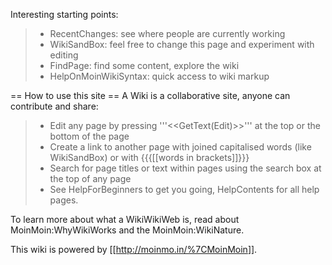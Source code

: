 Interesting starting points:

> -   RecentChanges: see where people are currently working
> -   WikiSandBox: feel free to change this page and experiment with
>     editing
> -   FindPage: find some content, explore the wiki
> -   HelpOnMoinWikiSyntax: quick access to wiki markup

== How to use this site == A Wiki is a collaborative site, anyone can
contribute and share:

> -   Edit any page by pressing '''&lt;&lt;GetText(Edit)&gt;&gt;''' at
>     the top or the bottom of the page
> -   Create a link to another page with joined capitalised words
>     (like WikiSandBox) or with {{{\[\[words in brackets\]\]}}}
> -   Search for page titles or text within pages using the search box
>     at the top of any page
> -   See HelpForBeginners to get you going, HelpContents for all
>     help pages.

To learn more about what a WikiWikiWeb is, read about
MoinMoin:WhyWikiWorks and the MoinMoin:WikiNature.

This wiki is powered by \[\[<http://moinmo.in/%7CMoinMoin>\]\].
